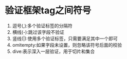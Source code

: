 # 验证框架tag之间符号
1. 逗号(,):多个验证标签的分隔符
2. 横线(-):跳过该字段不验证
3. 竖线(|):使用多个验证标签，只需要满足其中一个即可
4. omitempty:如果字段未设置，则忽略该符号后面的校验
5. dive:表示深入一层验证，用于切片和集合